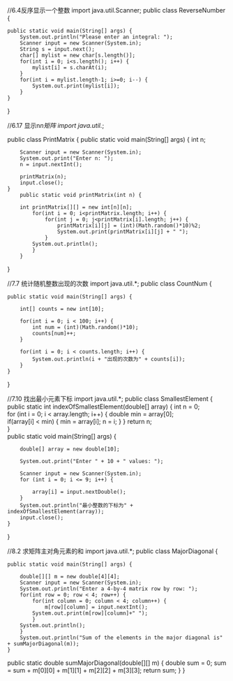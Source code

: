 //6.4反序显示一个整数
import java.util.Scanner;
public class ReverseNumber {

	public static void main(String[] args) {
		System.out.println("Please enter an integral: ");
		Scanner input = new Scanner(System.in);
		String s = input.next();
		char[] mylist = new char[s.length()];
		for(int i = 0; i<s.length(); i++) {
			mylist[i] = s.charAt(i);
		}
		for(int i = mylist.length-1; i>=0; i--) {
			System.out.print(mylist[i]);
		}
	}
}


//6.17 显示n*n矩阵
import java.util.*;

public class PrintMatrix {
	public static void main(String[] args) {
		int n;
		
		Scanner input = new Scanner(System.in);
		System.out.print("Enter n: ");
		n = input.nextInt();
		
		printMatrix(n);
		input.close();		
	}	
		public static void printMatrix(int n) {
	
		int printMatrix[][] = new int[n][n];
			for(int i = 0; i<printMatrix.length; i++) {
				for(int j = 0; j<printMatrix[i].length; j++) {
					printMatrix[i][j] = (int)(Math.random()*10)%2;
					System.out.print(printMatrix[i][j] + " ");
				}
			System.out.println();
			}
		}	
}


//7.7 统计随机整数出现的次数
import java.util.*;
public class CountNum {

	public static void main(String[] args) {
		
		int[] counts = new int[10];
		
		for(int i = 0; i < 100; i++) {
			int num = (int)(Math.random()*10);
			counts[num]++;
		}
		
		for(int i = 0; i < counts.length; i++) {
			System.out.println(i + "出现的次数为" + counts[i]);		
		}	
	}
}


//7.10 找出最小元素下标
import java.util.*;
public class SmallestElement {
	public static int indexOfSmallestElement(double[] array) {
		int n = 0;	
		for (int i = 0; i < array.length; i++) {
			double min = array[0];		
			if(array[i] < min) { 
				min = array[i];
				n = i;
			}
		}
		return n;	
	}				
	public static void main(String[] args) {
		
		double[] array = new double[10];
		
		System.out.print("Enter " + 10 + " values: ");
		
		Scanner input = new Scanner(System.in);
		for (int i = 0; i <= 9; i++) {
		
			array[i] = input.nextDouble();
		}		
		System.out.println("最小整数的下标为" + indexOfSmallestElement(array));		
		input.close();	
	}
}


//8.2 求矩阵主对角元素的和
import java.util.*;
public class MajorDiagonal {
		
	public static void main(String[] args) {
		
		double[][] m = new double[4][4];
		Scanner input = new Scanner(System.in);
		System.out.println("Enter a 4-by-4 matrix row by row: ");
		for(int row = 0; row < 4; row++) {
			for(int column = 0; column < 4; column++) {
				m[row][column] = input.nextInt();
			System.out.print(m[row][column]+" ");
			}
		System.out.println();
		}					
		System.out.println("Sum of the elements in the major diagonal is" + sumMajorDiagonal(m));	
	}
	
public static double sumMajorDiagonal(double[][] m) {
	double sum = 0;
	sum = sum + m[0][0] + m[1][1] + m[2][2] + m[3][3];
	return sum;
}
}
